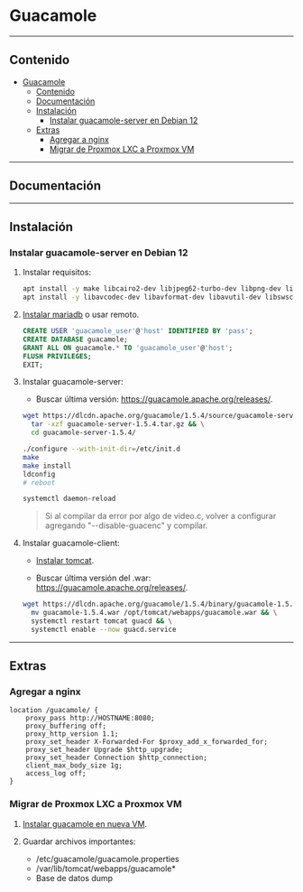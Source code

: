 # Guacamole

---

## Contenido

- [Guacamole](#guacamole)
  - [Contenido](#contenido)
  - [Documentación](#documentación)
  - [Instalación](#instalación)
    - [Instalar guacamole-server en Debian 12](#instalar-guacamole-server-en-debian-12)
  - [Extras](#extras)
    - [Agregar a nginx](#agregar-a-nginx)
    - [Migrar de Proxmox LXC a Proxmox VM](#migrar-de-proxmox-lxc-a-proxmox-vm)

---

## Documentación

---

## Instalación

### Instalar guacamole-server en Debian 12

1. Instalar requisitos:

    ```sh
    apt install -y make libcairo2-dev libjpeg62-turbo-dev libpng-dev libtool-bin uuid-dev
    apt install -y libavcodec-dev libavformat-dev libavutil-dev libswscale-dev freerdp2-dev libpango1.0-dev libssh2-1-dev libtelnet-dev libvncserver-dev libpulse-dev libssl-dev libvorbis-dev libwebp-dev libwebsockets-dev
    ```

2. [Instalar mariadb](../../database/sql/mysql_mariadb.md#instalar-mariadb-en-debian-12) o usar remoto.

    ```sql
    CREATE USER 'guacamole_user'@'host' IDENTIFIED BY 'pass';
    CREATE DATABASE guacamole;
    GRANT ALL ON guacamole.* TO 'guacamole_user'@'host';
    FLUSH PRIVILEGES;
    EXIT;
    ```

3. Instalar guacamole-server:

   - Buscar última versión: <https://guacamole.apache.org/releases/>.

    ```sh
    wget https://dlcdn.apache.org/guacamole/1.5.4/source/guacamole-server-1.5.4.tar.gz && \
      tar -xzf guacamole-server-1.5.4.tar.gz && \
      cd guacamole-server-1.5.4/

    ./configure --with-init-dir=/etc/init.d
    make
    make install
    ldconfig
    # reboot

    systemctl daemon-reload
    ```

    > Si al compilar da error por algo de video.c, volver a configurar agregando "--disable-guacenc" y compilar.

4. Instalar guacamole-client:

   - [Instalar tomcat](../../web/servidores/tomcat.md#instalar-tomcat-en-debian-12).

   - Buscar última versión del .war: <https://guacamole.apache.org/releases/>.

    ```sh
    wget https://dlcdn.apache.org/guacamole/1.5.4/binary/guacamole-1.5.4.war && \
      mv guacamole-1.5.4.war /opt/tomcat/webapps/guacamole.war && \
      systemctl restart tomcat guacd && \
      systemctl enable --now guacd.service
    ```

---

## Extras

### Agregar a nginx

```nginx
location /guacamole/ {
    proxy_pass http://HOSTNAME:8080;
    proxy_buffering off;
    proxy_http_version 1.1;
    proxy_set_header X-Forwarded-For $proxy_add_x_forwarded_for;
    proxy_set_header Upgrade $http_upgrade;
    proxy_set_header Connection $http_connection;
    client_max_body_size 1g;
    access_log off;
}
```

### Migrar de Proxmox LXC a Proxmox VM

1. [Instalar guacamole en nueva VM](#instalación).
2. Guardar archivos importantes:

     - /etc/guacamole/guacamole.properties
     - /var/lib/tomcat/webapps/guacamole*
     - Base de datos dump